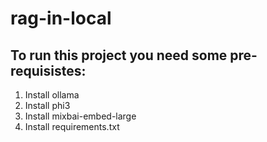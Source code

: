 # rag-in-local
## To run this project you need some pre-requisistes:
1. Install ollama
2. Install phi3
3. Install mixbai-embed-large
4. Install requirements.txt
